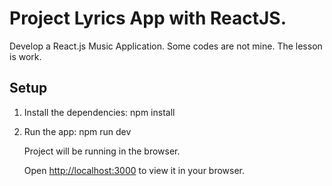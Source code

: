 # Project Lyrics App with ReactJS.

Develop a React.js Music Application. 
Some codes are not mine. The lesson is work.


## Setup

1. Install the dependencies:
     npm install

2. Run the app:
    npm run dev


    Project will be running in the browser.

    Open [http://localhost:3000](http://localhost:3000) to view it in your browser.

